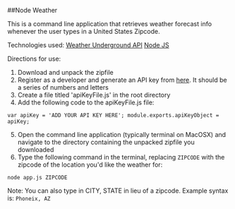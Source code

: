 ##Node Weather

This is a command line application that retrieves weather forecast info whenever the user types in a United States Zipcode.

Technologies used:
[Weather Underground API](http://www.wunderground.com)
[Node JS](https://nodejs.org/)

Directions for use:
1. Download and unpack the zipfile
2. Register as a developer and generate an API key from [here](https://www.wunderground.com/weather/api). It should be a series of numbers and letters
3. Create a file titled 'apiKeyFile.js' in the root directory
4. Add the following code to the apiKeyFile.js file:

`var apiKey = 'ADD YOUR API KEY HERE';
module.exports.apiKeyObject = apiKey;`

5. Open the command line application (typically terminal on MacOSX) and navigate to the directory containing the unpacked zipfile you downloaded
6. Type the following command in the terminal, replacing `ZIPCODE` with the zipcode of the location you'd like the weather for:

`node app.js ZIPCODE`

Note: You can also type in CITY, STATE in lieu of a zipcode. Example syntax is:
`Phoneix, AZ`
